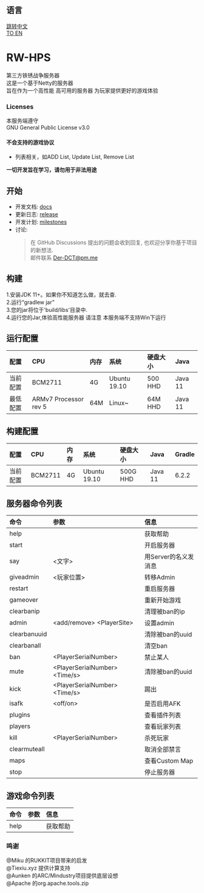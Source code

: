 ## 语言  

[跳转中文](https://github.com/deng-rui/RW-HPS/blob/master/README.md)  
[TO EN](https://github.com/deng-rui/RW-HPS/blob/master/README-EN.md)  

# RW-HPS  
第三方铁锈战争服务器  
这是一个基于Netty的服务器  
旨在作为一个高性能 高可用的服务器 为玩家提供更好的游戏体验

### Licenses
本服务端遵守  
GNU General Public License v3.0

#### 不会支持的游戏协议
- 列表相关，如ADD List, Update List, Remove List  

**一切开发旨在学习，请勿用于非法用途**  

## 开始
- 开发文档: [docs](docs/README.md)
- 更新日志: [release](https://github.com/deng-rui/RWHPS/releases)
- 开发计划: [milestones](https://github.com/deng-rui/RWHPS/milestones)
- 讨论:
  > 在 GitHub Discussions 提出的问题会收到回复, 也欢迎分享你基于项目的新想法.  
  > 邮件联系 Der-DCT@pm.me  


## 构建
1.安装JDK 11+。如果你不知道怎么做，就去查.  
2.运行“gradlew jar”  
3.您的jar将位于'build/libs'目录中.  
4.运行您的Jar,体验高性能服务器 请注意 本服务端不支持Win下运行  

## 运行配置

| 配置 		| CPU             | 内存 	| 系统 			| 硬盘大小 	| Java      |
|:--- 		|:---             |:---     |:---           |:---       |:---       |
| 当前配置 	| BCM2711         | 4G      | Ubuntu 19.10  | 500 HHD  | Java 11   |
| 最低配置 	| ARMv7 Processor rev 5  | 64M      | Linux~  | 64M HHD  | Java 11   |

## 构建配置

| 配置 		| CPU             | 内存 	| 系统 			| 硬盘大小 	| Java      | Gradle    |
|:--- 		|:---             |:--- 	|:--- 			|:---      	|:---       |:---       |
| 当前配置 	| BCM2711         | 4G 		| Ubuntu 19.10 	| 500G HHD 	| Java 11    | 6.2.2     |

## 服务器命令列表
| 命令 					 | 参数 																						 | 信息 									 |
|:--- 					 |:--- 																						 |:--- 									 |
| help 		              |                                                  										 | 获取帮助 		 |
| start                  |                                                  										 | 开启服务器 						 |
| say 		            | &lt;文字&gt;                                                  								| 用Server的名义发消息 				 |
| giveadmin              | &lt;玩家位置&gt; 																            | 转移Admin       		         |
| restart 			      | 																						| 重启服务器 				  |
| gameover 				 |  	                                                                                    | 重新开始游戏               				 |
| clearbanip          		 |                                                  										 | 清理被ban的ip               	 |
| admin          		 |&lt;add/remove&gt; &lt;PlayerSite&gt;                                                  										 | 设置admin               			 |
| clearbanuuid          		 |                               	   											 | 清除被ban的uuid               			 |
| clearbanall          		 |                               	   											 | 清空ban               			 |
| ban          		 | &lt;PlayerSerialNumber&gt;                                 	   											 | 禁止某人               			 |
| mute          		 |  &lt;PlayerSerialNumber&gt;  &lt;Time/s&gt;                             	   											 | 清除被ban的uuid               			 |
| kick          		 |  &lt;PlayerSerialNumber&gt;  &lt;Time/s&gt;                             	   											 | 踢出               			 |
| isafk          		 |  &lt;off/on&gt;                             	   											 | 是否启用AFK               			 |
| plugins          		 |                               	   											 | 查看插件列表               			 |
| players          		 |                               	   											 | 查看玩家列表               			 |
| kill          		 | &lt;PlayerSerialNumber&gt;                              	   											 | 杀死玩家               			 |
| clearmuteall          		 |                               	   											 | 取消全部禁言               			 |
| maps          		 |                               	   											 | 查看Custom Map               			 |
| stop          		 |                               	   											 | 停止服务器               			 |


## 游戏命令列表

| 命令 			| 参数 												 | 信息 										 |
|:---           |:--- 												 |:--- 										 |
| help      |   | 获取帮助 									 |

### 鸣谢  
@Miku 的RUKKIT项目带来的启发  
@Tiexiu.xyz 提供计算支持  
@Aunken 的ARC/Mindustry项目提供底层设想  
@Apache 的org.apache.tools.zip
